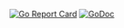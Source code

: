 [![Go Report Card](https://goreportcard.com/badge/github.com/wayneashleyberry/things)](https://goreportcard.com/report/github.com/wayneashleyberry/things)
[![GoDoc](https://godoc.org/github.com/wayneashleyberry/things?status.svg)](https://godoc.org/github.com/wayneashleyberry/things)

